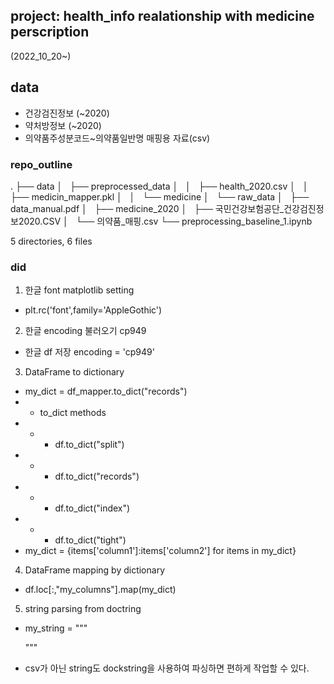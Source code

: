 ## project: health_info realationship with medicine perscription
(2022_10_20~)

## data
- 건강검진정보 (~2020)
- 약처방정보  (~2020)
- 의약품주성분코드~의약품일반명 매핑용 자료(csv)

### repo_outline
.
├── data
│   ├── preprocessed_data
│   │   ├── health_2020.csv
│   │   ├── medicin_mapper.pkl
│   │   └── medicine
│   └── raw_data
│       ├── data_manual.pdf
│       ├── medicine_2020
│       ├── 국민건강보험공단_건강검진정보2020.CSV
│       └── 의약품_매핑.csv
└── preprocessing_baseline_1.ipynb

5 directories, 6 files

### did
1. 한글 font matplotlib setting
-   plt.rc('font',family='AppleGothic')
2. 한글 encoding 불러오기 cp949 
- 한글 df 저장 encoding = 'cp949'
3. DataFrame to dictionary
- my_dict = df_mapper.to_dict("records")
-   - to_dict methods
-   -   - df.to_dict("split")
-   -   - df.to_dict("records")
-   -   - df.to_dict("index")
-   -   - df.to_dict("tight")
- my_dict = {items['column1']:items['column2'] for items in my_dict}

4. DataFrame mapping by dictionary
- df.loc[:,"my_columns"].map(my_dict)

5. string parsing from doctring
- my_string = 
    """   

    """
- csv가 아닌 string도 dockstring을 사용하여 파싱하면 편하게 작업할 수 있다.

